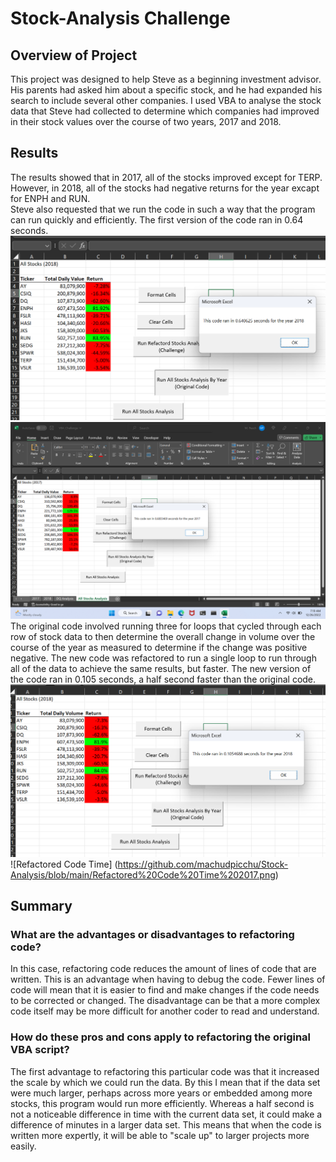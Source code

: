# Stock-Analysis Challenge
## Overview of Project
This project was designed to help Steve as a beginning investment advisor.  His parents had asked him about a specific stock, and he had expanded his search to include several other companies.  I used VBA to analyse the stock data that Steve had collected to determine which companies had improved in their stock values over the course of two years, 2017 and 2018.
## Results
The results showed that in 2017, all of the stocks improved except for TERP.  However, in 2018, all of the stocks had negative returns for the year excapt for ENPH and RUN.  
Steve also requested that we run the code in such a way that the program can run quickly and efficiently. The first version of the code ran in 0.64 seconds.  ![Original Code Time.png](https://github.com/machudpicchu/Stock-Analysis/blob/main/Original%20Code%20Time.png) ![Original Code Time 2017](https://github.com/machudpicchu/Stock-Analysis/blob/main/Original%20Code%20Time%202017.png)
The original code involved running three for loops that cycled through each row of stock data to then determine the overall change in volume over the course of the year as measured to determine if the change was positive negative.  The new code was refactored to run a single loop to run through all of the data to achieve the same results, but faster.  The new version of the code ran in 0.105 seconds, a half second faster than the original code.  ![Refactored Code Time](https://github.com/machudpicchu/Stock-Analysis/blob/main/Refactored%20Code%20Time.png) ![Refactored Code Time] (https://github.com/machudpicchu/Stock-Analysis/blob/main/Refactored%20Code%20Time%202017.png)
## Summary
### What are the advantages or disadvantages to refactoring code?
In this case, refactoring code reduces the amount of lines of code that are written.  This is an advantage when having to debug the code.  Fewer lines of code will mean that it is easier to find and make changes if the code needs to be corrected or changed.  The disadvantage can be that a more complex code itself may be more difficult for another coder to read and understand.
### How do these pros and cons apply to refactoring the original VBA script?
The first advantage to refactoring this particular code was that it increased the scale by which we could run the data.  By this I mean that if the data set were much larger, perhaps across more years or embedded among more stocks, this program would run more efficiently.  Whereas a half second is not a noticeable difference in time with the current data set, it could make a difference of minutes in a larger data set.  This means that when the code is written more expertly, it will be able to "scale up" to larger projects more easily.  
